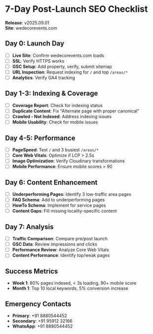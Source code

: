 # 7-Day Post-Launch SEO Checklist

**Release**: v2025.09.01  
**Site**: wedecorevents.com

## Day 0: Launch Day
- [ ] **Live Site**: Confirm wedecorevents.com loads
- [ ] **SSL**: Verify HTTPS works
- [ ] **GSC Setup**: Add property, verify, submit sitemap
- [ ] **URL Inspection**: Request indexing for `/` and top `/areas/*`
- [ ] **Analytics**: Verify GA4 tracking

## Day 1-3: Indexing & Coverage
- [ ] **Coverage Report**: Check for indexing status
- [ ] **Duplicate Content**: Fix "Alternate page with proper canonical"
- [ ] **Crawled - Not Indexed**: Address indexing issues
- [ ] **Mobile Usability**: Check for mobile issues

## Day 4-5: Performance
- [ ] **PageSpeed**: Test `/` and 3 busiest `/areas/*`
- [ ] **Core Web Vitals**: Optimize if LCP > 2.5s
- [ ] **Image Optimization**: Verify Cloudinary transformations
- [ ] **Mobile Performance**: Ensure mobile scores > 90

## Day 6: Content Enhancement
- [ ] **Underperforming Pages**: Identify 3 low-traffic area pages
- [ ] **FAQ Schema**: Add to underperforming pages
- [ ] **HowTo Schema**: Implement for service pages
- [ ] **Content Gaps**: Fill missing locality-specific content

## Day 7: Analysis
- [ ] **Traffic Comparison**: Compare pre/post launch
- [ ] **GSC Data**: Review impressions and clicks
- [ ] **Performance Review**: Analyze Core Web Vitals
- [ ] **Content Performance**: Identify top/weak pages

## Success Metrics
- **Week 1**: 80% pages indexed, < 3s loading, 90+ mobile score
- **Month 1**: Top 10 local keywords, 5% conversion increase

## Emergency Contacts
- **Primary**: +91 8880544452
- **Secondary**: +91 95912 32166
- **WhatsApp**: +91 8880544452 